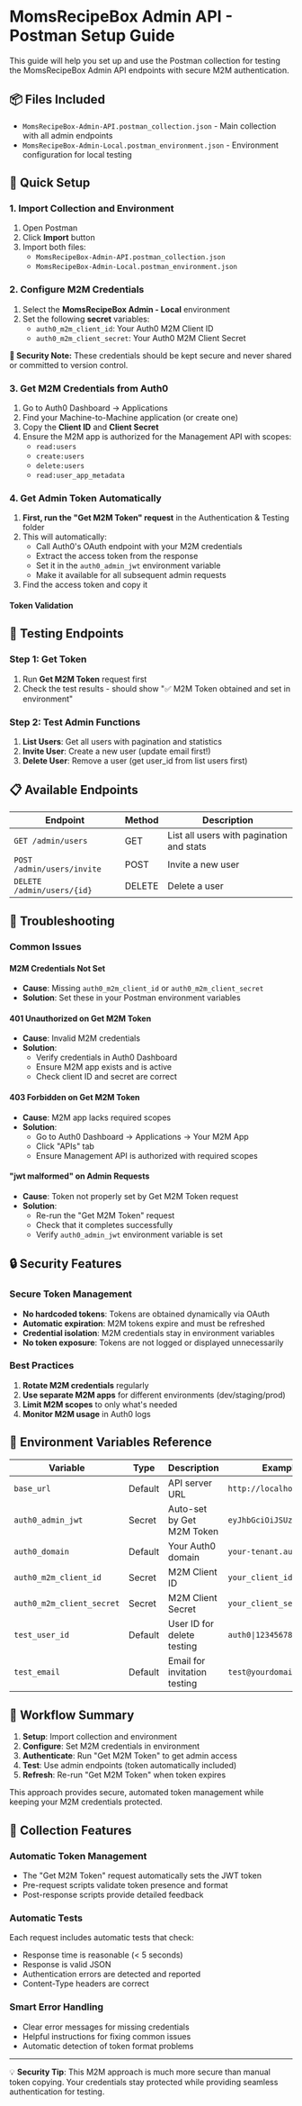 # MomsRecipeBox Admin API - Postman Setup Guide

This guide will help you set up and use the Postman collection for testing the MomsRecipeBox Admin API endpoints with secure M2M authentication.

## 📦 Files Included

- `MomsRecipeBox-Admin-API.postman_collection.json` - Main collection with all admin endpoints
- `MomsRecipeBox-Admin-Local.postman_environment.json` - Environment configuration for local testing

## 🚀 Quick Setup

### 1. Import Collection and Environment

1. Open Postman
2. Click **Import** button
3. Import both files:
   - `MomsRecipeBox-Admin-API.postman_collection.json`
   - `MomsRecipeBox-Admin-Local.postman_environment.json`

### 2. Configure M2M Credentials

1. Select the **MomsRecipeBox Admin - Local** environment
2. Set the following **secret** variables:
   - `auth0_m2m_client_id`: Your Auth0 M2M Client ID
   - `auth0_m2m_client_secret`: Your Auth0 M2M Client Secret

**🔐 Security Note:** These credentials should be kept secure and never shared or committed to version control.

### 3. Get M2M Credentials from Auth0

1. Go to Auth0 Dashboard → Applications
2. Find your Machine-to-Machine application (or create one)
3. Copy the **Client ID** and **Client Secret**
4. Ensure the M2M app is authorized for the Management API with scopes:
   - `read:users`
   - `create:users` 
   - `delete:users`
   - `read:user_app_metadata`

### 4. Get Admin Token Automatically

1. **First, run the "Get M2M Token" request** in the Authentication & Testing folder
2. This will automatically:
   - Call Auth0's OAuth endpoint with your M2M credentials
   - Extract the access token from the response
   - Set it in the `auth0_admin_jwt` environment variable
   - Make it available for all subsequent admin requests
3. Find the access token and copy it

#### Token Validation
## 🧪 Testing Endpoints

### Step 1: Get Token
1. Run **Get M2M Token** request first
2. Check the test results - should show "✅ M2M Token obtained and set in environment"

### Step 2: Test Admin Functions
1. **List Users**: Get all users with pagination and statistics
2. **Invite User**: Create a new user (update email first!)
3. **Delete User**: Remove a user (get user_id from list users first)

## 📋 Available Endpoints

| Endpoint | Method | Description |
|----------|--------|-------------|
| `GET /admin/users` | GET | List all users with pagination and stats |
| `POST /admin/users/invite` | POST | Invite a new user |
| `DELETE /admin/users/{id}` | DELETE | Delete a user |

## 🔧 Troubleshooting

### Common Issues

#### M2M Credentials Not Set
- **Cause**: Missing `auth0_m2m_client_id` or `auth0_m2m_client_secret`
- **Solution**: Set these in your Postman environment variables

#### 401 Unauthorized on Get M2M Token
- **Cause**: Invalid M2M credentials
- **Solution**: 
  - Verify credentials in Auth0 Dashboard
  - Ensure M2M app exists and is active
  - Check client ID and secret are correct

#### 403 Forbidden on Get M2M Token  
- **Cause**: M2M app lacks required scopes
- **Solution**:
  - Go to Auth0 Dashboard → Applications → Your M2M App
  - Click "APIs" tab
  - Ensure Management API is authorized with required scopes

#### "jwt malformed" on Admin Requests
- **Cause**: Token not properly set by Get M2M Token request
- **Solution**: 
  - Re-run the "Get M2M Token" request
  - Check that it completes successfully
  - Verify `auth0_admin_jwt` environment variable is set

## 🔒 Security Features

### Secure Token Management
- **No hardcoded tokens**: Tokens are obtained dynamically via OAuth
- **Automatic expiration**: M2M tokens expire and must be refreshed
- **Credential isolation**: M2M credentials stay in environment variables
- **No token exposure**: Tokens are not logged or displayed unnecessarily

### Best Practices
1. **Rotate M2M credentials** regularly
2. **Use separate M2M apps** for different environments (dev/staging/prod)
3. **Limit M2M scopes** to only what's needed
4. **Monitor M2M usage** in Auth0 logs

## 📝 Environment Variables Reference

| Variable | Type | Description | Example |
|----------|------|-------------|---------|
| `base_url` | Default | API server URL | `http://localhost:3000` |
| `auth0_admin_jwt` | Secret | Auto-set by Get M2M Token | `eyJhbGciOiJSUzI1NiIs...` |
| `auth0_domain` | Default | Your Auth0 domain | `your-tenant.auth0.com` |
| `auth0_m2m_client_id` | Secret | M2M Client ID | `your_client_id` |
| `auth0_m2m_client_secret` | Secret | M2M Client Secret | `your_client_secret` |
| `test_user_id` | Default | User ID for delete testing | `auth0\|123456789` |
| `test_email` | Default | Email for invitation testing | `test@yourdomain.com` |

## 🎯 Workflow Summary

1. **Setup**: Import collection and environment
2. **Configure**: Set M2M credentials in environment  
3. **Authenticate**: Run "Get M2M Token" to get admin access
4. **Test**: Use admin endpoints (token automatically included)
5. **Refresh**: Re-run "Get M2M Token" when token expires

This approach provides secure, automated token management while keeping your M2M credentials protected.

## 🔄 Collection Features

### Automatic Token Management
- The "Get M2M Token" request automatically sets the JWT token
- Pre-request scripts validate token presence and format
- Post-response scripts provide detailed feedback

### Automatic Tests
Each request includes automatic tests that check:
- Response time is reasonable (< 5 seconds)
- Response is valid JSON
- Authentication errors are detected and reported
- Content-Type headers are correct

### Smart Error Handling
- Clear error messages for missing credentials
- Helpful instructions for fixing common issues
- Automatic detection of token format problems

---

💡 **Security Tip**: This M2M approach is much more secure than manual token copying. Your credentials stay protected while providing seamless authentication for testing.
